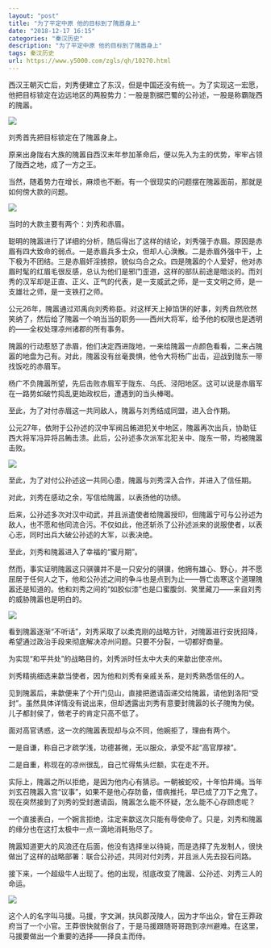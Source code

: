 ```yaml
---
layout: "post"
title: "为了平定中原 他的目标到了隗嚣身上"
date: "2018-12-17 16:15"
categories: "秦汉历史"
description: "为了平定中原 他的目标到了隗嚣身上"
tags: 秦汉历史
url: https://www.y5000.com/zgls/qh/10270.html
---
```






西汉王朝灭亡后，刘秀便建立了东汉，但是中国还没有统一。为了实现这一宏愿，他把目标锁定在边远地区的两股势力：一股是割据巴蜀的公孙述，一股是称霸陇西的隗嚣。

![](https://img.y5000.com/uploads/allimg/170112/09330363H-0.jpg)

刘秀首先把目标锁定在了隗嚣身上。

原来出身陇右大族的隗嚣自西汉末年参加革命后，便以先入为主的优势，牢牢占领了陇西之地，成了一方之王。

当然，随着势力在增长，麻烦也不断。有一个很现实的问题摆在隗嚣面前，那就是如何傍大款的问题。

![](https://img.y5000.com/uploads/allimg/170112/0933032E7-1.jpg)

当时的大款主要有两个：刘秀和赤眉。

聪明的隗嚣进行了详细的分析，随后得出了这样的结论，刘秀强于赤眉。原因是赤眉有四大致命的弱点。一是赤眉兵多士众，但却人心涣散。二是赤眉外强中干，上下极为不团结。三是赤眉奸淫掳掠，貌似乌合之众。四是隗嚣的个人爱好，他对赤眉时髦的红眉毛很反感，总认为他们是邪门歪道，这样的部队前途是暗淡的。而刘秀的汉军却是正直、正义、正气的代表，是一支威武之师，是一支文明之师，是一支雄壮之师，是一支铁打之师。

公元26年，隗嚣通过邓禹向刘秀称臣。对这样天上掉馅饼的好事，刘秀自然欣然笑纳了，然后给了隗嚣一个响当当的职务——西州大将军，给予他的权限也是透明的——全权处理凉州诸郡的所有事务。

隗嚣的行动惹怒了赤眉，他们决定西进陇地，一来给隗嚣一点颜色看看，二来占隗嚣的地盘为己有。对此，隗嚣没有丝毫畏惧，他令大将杨广出击，迎战到陇东一带找饭吃的赤眉军。

杨广不负隗嚣所望，先后击败赤眉军于陇东、乌氏、泾阳地区。这可以说是赤眉军在一路势如破竹捣乱更始政权后，遭遇到的当头棒喝。

至此，为了对付赤眉这一共同敌人，隗嚣与刘秀结成同盟，进入合作期。

公元27年，依附于公孙述的汉中军阀吕鲔进犯关中地区，隗嚣再次出兵，协助征西大将军冯异将吕鲔击溃。此后，公孙述多次派军北犯关中、陇东一带，均被隗嚣击败。

![](https://img.y5000.com/uploads/allimg/170112/093303L28-2.jpg)

至此，为了对付公孙述这一共同心患，隗嚣与刘秀深入合作，并进入了信任期。

对此，刘秀在感动之余，写信给隗嚣，以表扬他的功绩。

后来，公孙述多次对汉中动武，并且派遣使者给隗嚣授印，但隗嚣宁可与公孙述为敌人，也不愿和他同流合污。不仅如此，他还斩杀了公孙述派来的说服使者，以表心志，同时出兵大破公孙述的大军，以表决绝。

至此，刘秀和隗嚣进入了幸福的“蜜月期”。

然而，事实证明隗嚣这只骐骥并不是一只安分的骐骥，他拥有雄心、野心，并不愿屈居于任何人之下，他和公孙述之间的争斗也是点到为止——唇亡齿寒这个道理隗嚣还是知道的。他和刘秀之间的“如胶似漆”也是口蜜腹剑、笑里藏刀——来自刘秀的威胁隗嚣也是明白的。

![](https://img.y5000.com/uploads/allimg/170112/8-1F112092911254.jpg)

看到隗嚣逐渐“不听话”，刘秀采取了以柔克刚的战略方针，对隗嚣进行安抚招降，希望通过政治手段来彻底解决凉州问题。只要不分裂，一切都好商量。

为实现“和平共处”的战略目的，刘秀派时任太中大夫的来歙出使凉州。

刘秀精挑细选来歙当使者，因为他和刘秀有亲戚关系，是刘秀熟悉信任的人。

见到隗嚣后，来歙便来了个开门见山，直接把邀请函递交给隗嚣，请他到洛阳“受封”。虽然具体详情没有说出来，但却透露出刘秀有意要封隗嚣的长子隗恂为侯。儿子都封侯了，做老子的肯定只高不低了。

面对高官诱惑，这一次的隗嚣表现却与众不同，他婉拒了，理由有两个。

一是自谦，称自己才疏学浅，功德甚微，无以服众，承受不起“高官厚禄”。

二是自重，称现在的凉州很乱，自己忙得焦头烂额，实在走不开。

实际上，隗嚣之所以拒绝，是因为他内心有猜忌。一朝被蛇咬，十年怕井绳。当年刘玄召隗嚣入宫“议事”，如果不是他心存防备，借病推托，早已成了刀下之鬼了。现在突然接到了刘秀的受封邀请函，隗嚣怎么能不怀疑，怎么能不心存顾虑呢？

一个直接表白，一个婉言拒绝，注定来歙这次只能有辱使命了。只是，刘秀和隗嚣的缘分也在这打太极中一点一滴地消耗殆尽了。

隗嚣知道更大的风浪还在后面，他没有选择坐以待毙，而是选择了先发制人，很快做出了这样的战略部署：联合公孙述，共同对付刘秀，并且派人先去投石问路。

接下来，一个超级牛人出现了。他的出现，彻底改变了隗嚣、公孙述、刘秀三人的命运。

![](https://img.y5000.com/uploads/allimg/170112/0933035M1-3.jpg)

这个人的名字叫马援。马援，字文渊，扶风郡茂陵人，因为才华出众，曾在王莽政府当了一个小官。王莽很快就倒台了，于是马援跟随哥哥跑到凉州避难。在这里，马援要做出一个重要的选择——择良主而侍。
